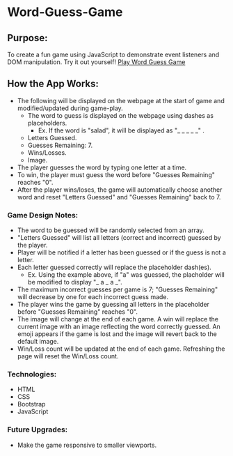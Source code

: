 # Word-Guess-Game
## Purpose:
To create a fun game using JavaScript to demonstrate event listeners and DOM manipulation. Try it out yourself! [Play Word Guess Game](https://cftgithub.github.io/Word-Guess-Game/)

## How the App Works:
* The following will be displayed on the webpage at the start of game and modified/updated during game-play.
    * The word to guess is displayed on the webpage using dashes as placeholders.
        * Ex. If the word is "salad", it will be displayed as "_ _ _ _ _" .
    * Letters Guessed.
    * Guesses Remaining: 7.
    * Wins/Losses.
    * Image.
* The player guesses the word by typing one letter at a time.
* To win, the player must guess the word before "Guesses Remaining" reaches "0".
* After the player wins/loses, the game will automatically choose another word and reset "Letters Guessed" and "Guesses Remaining" back to 7.

### Game Design Notes:
* The word to be guessed will be randomly selected from an array.
* "Letters Guessed" will list all letters (correct and incorrect) guessed by the player.
* Player will be notified if a letter has been guessed or if the guess is not a letter.
* Each letter guessed correctly will replace the placeholder dash(es).
    * Ex. Using the example above, if "a" was guessed, the placholder will be modified to display "_ a _ a _".
* The maximum incorrect guesses per game is 7; "Guesses Remaining" will decrease by one for each incorrect guess made.
* The player wins the game by guessing all letters in the placeholder before "Guesses Remaining" reaches "0". 
* The image will change at the end of each game. A win will replace the current image with an image reflecting the word correctly guessed. An emoji appears if the game is lost and the image will revert back to the default image.
* Win/Loss count will be updated at the end of each game. Refreshing the page will reset the Win/Loss count.

### Technologies:
* HTML
* CSS
* Bootstrap
* JavaScript

### Future Upgrades:
* Make the game responsive to smaller viewports.

